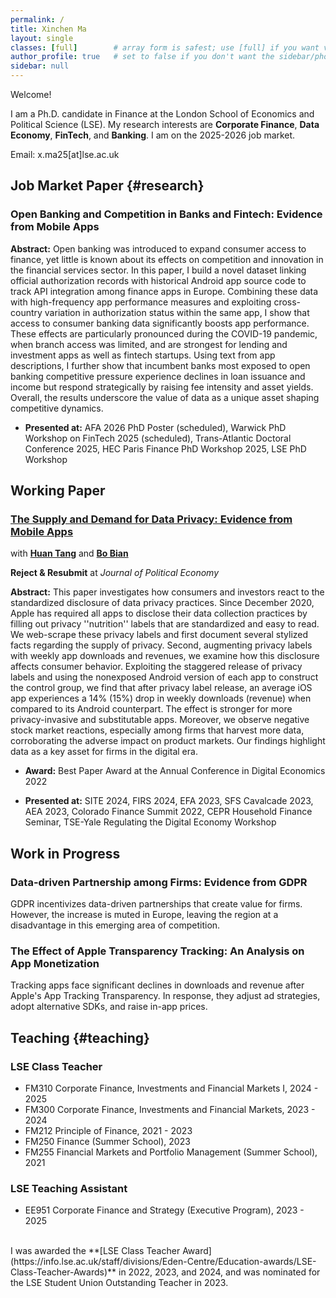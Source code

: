 ```yaml
---
permalink: /
title: Xinchen Ma
layout: single
classes: [full]        # array form is safest; use [full] if you want very wide
author_profile: true   # set to false if you don't want the sidebar/photo
sidebar: null
---
```


Welcome! 
  
I am a Ph.D. candidate in Finance at the London School of Economics and Political Science (LSE). My research interests are **Corporate Finance**, **Data Economy**, **FinTech**, and **Banking**. I am on the 2025-2026 job market. 

Email: x.ma25[at]lse.ac.uk

<!-- My first name, Xinchen, is pronounced “SHEEN-chen”. -->
<!-- [Curriculum Vitae](https://pages.github.com/) -->

## Job Market Paper {#research}

### Open Banking and Competition in Banks and Fintech: Evidence from Mobile Apps

**Abstract:** Open banking was introduced to expand consumer access to finance, yet little is known about its effects on competition and innovation in the financial services sector. In this paper, I build a novel dataset linking official authorization records with historical Android app source code to track API integration among finance apps in Europe. Combining these data with high-frequency app performance measures and exploiting cross-country variation in authorization status within the same app, I show that access to consumer banking data significantly boosts app performance. These effects are particularly pronounced during the COVID-19 pandemic, when branch access was limited, and are strongest for lending and investment apps as well as fintech startups. Using text from app descriptions, I further show that incumbent banks most exposed to open banking competitive pressure experience declines in loan issuance and income but respond strategically by raising fee intensity and asset yields. Overall, the results underscore the value of data as a unique asset shaping competitive dynamics.

- **Presented at:** AFA 2026 PhD Poster (scheduled), Warwick PhD Workshop on FinTech 2025 (scheduled), Trans-Atlantic Doctoral Conference 2025, HEC Paris Finance PhD Workshop 2025, LSE PhD Workshop

## Working Paper

### [The Supply and Demand for Data Privacy: Evidence from Mobile Apps](https://papers.ssrn.com/sol3/papers.cfm?abstract_id=3987541)

with **[Huan Tang](https://huan-tang.com/)** and **[Bo Bian](https://www.bo-bian.com/home)**

**Reject & Resubmit** at _Journal of Political Economy_

**Abstract:** This paper investigates how consumers and investors react to the standardized disclosure of data privacy practices. Since December 2020, Apple has required all apps to disclose their data collection practices by filling out privacy ''nutrition'' labels that are standardized and easy to read. We web-scrape these privacy labels and first document several stylized facts regarding the supply of privacy. Second, augmenting privacy labels with weekly app downloads and revenues, we examine how this disclosure affects consumer behavior. Exploiting the staggered release of privacy labels and using the nonexposed Android version of each app to construct the control group, we find that after privacy label release, an average iOS app experiences a 14% (15%) drop in weekly downloads (revenue) when compared to its Android counterpart. The effect is stronger for more privacy-invasive and substitutable apps. Moreover, we observe negative stock market reactions, especially among firms that harvest more data, corroborating the adverse impact on product markets. Our findings highlight data as a key asset for firms in the digital era. 

- **Award:** Best Paper Award at the Annual Conference in Digital Economics 2022 

- **Presented at:** SITE 2024, FIRS 2024, EFA 2023, SFS Cavalcade 2023, AEA 2023, Colorado Finance Summit 2022, CEPR Household Finance Seminar, TSE-Yale Regulating the Digital Economy Workshop

## Work in Progress

### Data-driven Partnership among Firms: Evidence from GDPR

GDPR incentivizes data-driven partnerships that create value for firms. However, the increase is muted in Europe, leaving the region at a disadvantage in this emerging area of competition. 

### The Effect of Apple Transparency Tracking: An Analysis on App Monetization

Tracking apps face significant declines in downloads and revenue after Apple's App Tracking Transparency. In response, they adjust ad strategies, adopt alternative SDKs, and raise in-app prices.



## Teaching {#teaching}

### LSE Class Teacher
- FM310 Corporate Finance, Investments and Financial Markets I, 2024 - 2025
- FM300 Corporate Finance, Investments and Financial Markets, 2023 - 2024
- FM212 Principle of Finance, 2021 - 2023
- FM250 Finance (Summer School), 2023
- FM255 Financial Markets and Portfolio Management (Summer School), 2021

### LSE Teaching Assistant
- EE951 Corporate Finance and Strategy (Executive Program), 2023 - 2025

<br>
I was awarded the **[LSE Class Teacher Award](https://info.lse.ac.uk/staff/divisions/Eden-Centre/Education-awards/LSE-Class-Teacher-Awards)** in 2022, 2023, and 2024, and was nominated for the LSE Student Union Outstanding Teacher in 2023. 

<br><br><br><br>
